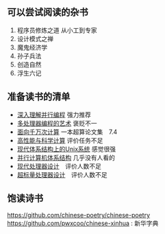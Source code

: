 ## 可以尝试阅读的杂书
1. 程序员修炼之道 从小工到专家
2. 设计模式之禅
3. 魔鬼经济学
4. 孙子兵法
5. 创造自然
6. 浮生六记

## 准备读书的清单
- [深入理解并行编程](http://ifeve.com/perfbook/) 强力推荐
- [多处理器编程的艺术](https://book.douban.com/subject/21334175/) 褒贬不一
- [面向千万次计算](https://book.douban.com/subject/3181238/) 一本超算论文集　7.4
- [高性能与科学计算](https://book.douban.com/subject/26077059/) 评价任务不足
- [现代体系结构上的Unix系统](https://book.douban.com/subject/26290762/) 感觉很强
- [并行计算机体系结构](https://book.douban.com/subject/1128279/) 几乎没有人看的
- [现代处理器设计](https://book.douban.com/subject/1161528/)　评价人数不足
- [超标量处理器设计](https://book.douban.com/subject/26293546/)　评价人数不足

## 饱读诗书
https://github.com/chinese-poetry/chinese-poetry
https://github.com/pwxcoo/chinese-xinhua : 新华字典
